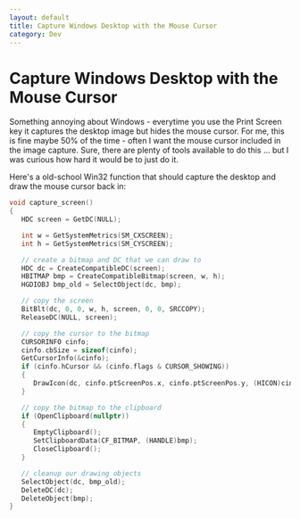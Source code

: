 ```yaml
---
layout: default
title: Capture Windows Desktop with the Mouse Cursor
category: Dev
---
```


# Capture Windows Desktop with the Mouse Cursor #

Something annoying about Windows - everytime you use the Print Screen key it captures the desktop image but hides the mouse cursor.  For me, this is fine maybe 50% of the time - often I want the mouse cursor included in the image capture.  Sure, there are plenty of tools available to do this ... but I was curious how hard it would be to just do it.

Here's a old-school Win32 function that should capture the desktop and draw the mouse cursor back in:

```cpp
void capture_screen()
{
   HDC screen = GetDC(NULL);

   int w = GetSystemMetrics(SM_CXSCREEN);
   int h = GetSystemMetrics(SM_CYSCREEN);

   // create a bitmap and DC that we can draw to
   HDC dc = CreateCompatibleDC(screen);
   HBITMAP bmp = CreateCompatibleBitmap(screen, w, h);
   HGDIOBJ bmp_old = SelectObject(dc, bmp);

   // copy the screen
   BitBlt(dc, 0, 0, w, h, screen, 0, 0, SRCCOPY);
   ReleaseDC(NULL, screen);

   // copy the cursor to the bitmap
   CURSORINFO cinfo;
   cinfo.cbSize = sizeof(cinfo);
   GetCursorInfo(&cinfo);
   if (cinfo.hCursor && (cinfo.flags & CURSOR_SHOWING)) 
   { 
      DrawIcon(dc, cinfo.ptScreenPos.x, cinfo.ptScreenPos.y, (HICON)cinfo.hCursor);
   }

   // copy the bitmap to the clipboard
   if (OpenClipboard(nullptr))
   {
      EmptyClipboard();
      SetClipboardData(CF_BITMAP, (HANDLE)bmp);
      CloseClipboard();
   }

   // cleanup our drawing objects
   SelectObject(dc, bmp_old);
   DeleteDC(dc);
   DeleteObject(bmp);
}
```
